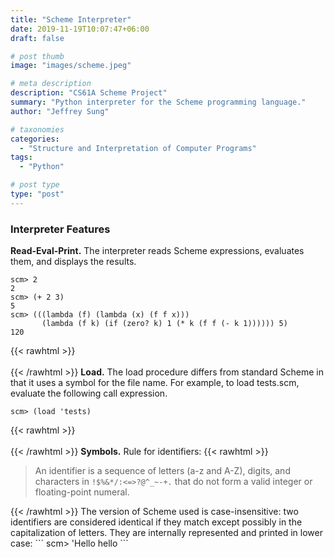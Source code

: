 ```yaml
---
title: "Scheme Interpreter"
date: 2019-11-19T10:07:47+06:00
draft: false

# post thumb
image: "images/scheme.jpeg"

# meta description
description: "CS61A Scheme Project"
summary: "Python interpreter for the Scheme programming language."
author: "Jeffrey Sung"

# taxonomies
categories: 
  - "Structure and Interpretation of Computer Programs"
tags:
  - "Python"

# post type
type: "post"
---
```


### Interpreter Features
**Read-Eval-Print.** The interpreter reads Scheme expressions, evaluates them, and displays the results.
```
scm> 2
2
scm> (+ 2 3)
5
scm> (((lambda (f) (lambda (x) (f f x)))
       (lambda (f k) (if (zero? k) 1 (* k (f f (- k 1)))))) 5)
120
```
{{< rawhtml >}}<br/><br/>{{< /rawhtml >}}
**Load.** The load procedure differs from standard Scheme in that it uses a symbol for the file name. For example, to load tests.scm, evaluate the following call expression.
```
scm> (load 'tests)
```
{{< rawhtml >}}<br/><br/>{{< /rawhtml >}}
**Symbols.** Rule for identifiers:
{{< rawhtml >}}
<p><blockquote>An identifier is a sequence of letters (a-z and A-Z), digits, and characters in <code>!$%&*/:<=>?@^_~-+.</code> that do not form a valid integer or floating-point numeral.</blockquote></p>
{{< /rawhtml >}}
The version of Scheme used is case-insensitive: two identifiers are considered identical if they match except possibly in the capitalization of letters. They are internally represented and printed in lower case:
```
scm> 'Hello
hello
```
